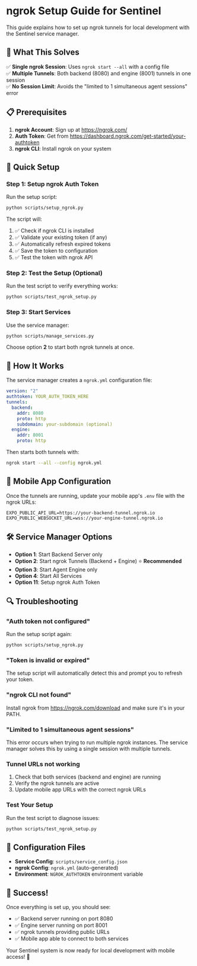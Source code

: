 # ngrok Setup Guide for Sentinel

This guide explains how to set up ngrok tunnels for local development with the Sentinel service manager.

## 🎯 What This Solves

✅ **Single ngrok Session**: Uses `ngrok start --all` with a config file  
✅ **Multiple Tunnels**: Both backend (8080) and engine (8001) tunnels in one session  
✅ **No Session Limit**: Avoids the "limited to 1 simultaneous agent sessions" error  

## 📋 Prerequisites

1. **ngrok Account**: Sign up at https://ngrok.com/
2. **Auth Token**: Get from https://dashboard.ngrok.com/get-started/your-authtoken
3. **ngrok CLI**: Install ngrok on your system

## 🚀 Quick Setup

### Step 1: Setup ngrok Auth Token

Run the setup script:
```bash
python scripts/setup_ngrok.py
```

The script will:
1. ✅ Check if ngrok CLI is installed
2. ✅ Validate your existing token (if any)
3. ✅ Automatically refresh expired tokens
4. ✅ Save the token to configuration
5. ✅ Test the token with ngrok API

### Step 2: Test the Setup (Optional)

Run the test script to verify everything works:
```bash
python scripts/test_ngrok_setup.py
```

### Step 3: Start Services

Use the service manager:
```bash
python scripts/manage_services.py
```

Choose option **2** to start both ngrok tunnels at once.

## 🔧 How It Works

The service manager creates a `ngrok.yml` configuration file:

```yaml
version: "2"
authtoken: YOUR_AUTH_TOKEN_HERE
tunnels:
  backend:
    addr: 8080
    proto: http
    subdomain: your-subdomain (optional)
  engine:
    addr: 8001
    proto: http
```

Then starts both tunnels with:
```bash
ngrok start --all --config ngrok.yml
```

## 📱 Mobile App Configuration

Once the tunnels are running, update your mobile app's `.env` file with the ngrok URLs:

```env
EXPO_PUBLIC_API_URL=https://your-backend-tunnel.ngrok.io
EXPO_PUBLIC_WEBSOCKET_URL=wss://your-engine-tunnel.ngrok.io
```

## 🛠️ Service Manager Options

- **Option 1**: Start Backend Server only
- **Option 2**: Start ngrok Tunnels (Backend + Engine) ⭐ **Recommended**
- **Option 3**: Start Agent Engine only
- **Option 4**: Start All Services
- **Option 11**: Setup ngrok Auth Token

## 🔍 Troubleshooting

### "Auth token not configured"
Run the setup script again:
```bash
python scripts/setup_ngrok.py
```

### "Token is invalid or expired"
The setup script will automatically detect this and prompt you to refresh your token.

### "ngrok CLI not found"
Install ngrok from https://ngrok.com/download and make sure it's in your PATH.

### "Limited to 1 simultaneous agent sessions"
This error occurs when trying to run multiple ngrok instances. The service manager solves this by using a single session with multiple tunnels.

### Tunnel URLs not working
1. Check that both services (backend and engine) are running
2. Verify the ngrok tunnels are active
3. Update mobile app URLs with the correct ngrok URLs

### Test Your Setup
Run the test script to diagnose issues:
```bash
python scripts/test_ngrok_setup.py
```

## 📝 Configuration Files

- **Service Config**: `scripts/service_config.json`
- **ngrok Config**: `ngrok.yml` (auto-generated)
- **Environment**: `NGROK_AUTHTOKEN` environment variable

## 🎉 Success!

Once everything is set up, you should see:
- ✅ Backend server running on port 8080
- ✅ Engine server running on port 8001
- ✅ ngrok tunnels providing public URLs
- ✅ Mobile app able to connect to both services

Your Sentinel system is now ready for local development with mobile access! 🚀 